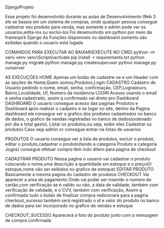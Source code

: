 DjangoProjeto

Esse projeto foi desenvolvido durante as aulas de Desenvolvimento Web 3
ele se baseia em um sistema de compras, onde qualquer pessoa consegue cadastrar seu produto para venda,
mas somente o admin pode ver os usuarios,edita-los ou exclui-los
Foi desenvolvido em python por meio da frameqork Django
As Funções disponiveis no dashboard somento são exibidas quando o usuario está logada

COMANDOS PARA EXECUTAR AO BAIXAR(EXECUTE NO CMD)
python -m venv venv
venv\Scripts\activate
pip install -r requirements.txt
python manage.py migrate
python manage.py createsuperuser
python manage.py runserver

AS EXECUÇÕES
HOME
Apenas um botão de cadastre-se e um Header com as opções de Home,Quem somos,Produtos,Login
CADASTRO
Cadastro de Usuario pedindo o nome, email, senha, confirmação,
CEP,Logradouro, Bairro,Localidade, Uf, Numero da residencia
LOGIN
Acesso usando o email e senha cadastrado, assim q confirmado vai direto pro Dashboard
DASHBOARD
O usuario consegue acesso das paginas Produtos e Dashboard após realizar o cadastro e se logar no site, 
dentro da Pagina dashboard ele consegue ver o grafico dos produtos cadastrados no banco de dados, 
o grafico de vendas registradas no banco de dados(ordenado por dia e total gasto),
Listar os produtos,ou seja, exibir eles
Cadastrar os produtos
Caso seja admin vc consegue entrar na listas de usuarios

PRODUTOS
O usuario consegue ver a lista de produtos, excluir o produto, editar o produto,cadastrar o produto(tendo a categoria Produto e categoria Jogos)
consegue efetuar compra tbm indo ditero para pagina de checkout

CADASTRAR PRODUTO
Nessa pagina o usuario vai cadastrar o produto colocando o nome,uma descrição
a quantidade em estoque e o preço(O estoque,nome vão ser exibidos no grafico de estoque)
EDITAR PRODUTO
Basicamente a mesma pagina do cadastro de produtos
CHECKOUT
Vai aparecer a area de pagamento
Onde vai poder ser inserido o numero do cartão,com verificação se é valido ou não,
a data de validade, também com verificação de validade,
e o CVV, também com verificação,
Assim q confirmado tudo o botão de finalizar compra redicionara para a pagina checkout_sucesso
também será registrado o id e valor do produto no banco de dados para ser incorporado no grafico de vendas e estoque

CHECKOUT_SUCESSO
Aparecerá a foto do produto junto com a mensagem de compra confirmada
